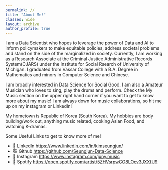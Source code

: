 ```yaml
---
permalink: //
title: "About Me!"
classes: wide
layout: archive
author_profile: true
---
```


I am a Data Scientist who hopes to leverage the power of Data and AI to inform policymakers to make equitable policies, address societal problems and stand on the side of the marginalized in society. Currently, I am working as a Research Associate at the Criminal Justice Administrative Records System(CJARS) under the Institute for Social Rsearch of University of Michigan. I graduated from Vassar College with a B.A. Degree in Mathematics and minors in Computer Science and Chinese.

I am broadly interested in Data Science for Social Good. I am also a Amateur Musician who loves to sing, play the drums and perform. Check the My Music section on the upper right hand corner if you want to get to know more about my music! I am always down for music collaborations, so hit me up on my instagram or LinkedIn!

My hometown is Republic of Korea (South Korea). My hobbies are body building/work out, anything music related, cooking Asian Food, and watching K-dramas.

Some Useful Links to get to know more of me!

- 💼 LinkedIn https://www.linkedin.com/in/kimseungjun/
- 😺 Github https://github.com/Seungjun-Data-Science
- 📸 Instagram https://www.instagram.com/juny.music
- 🎵 Spotify https://open.spotify.com/artist/5ZHVsrpwCO8LOcv3JXXfU9
